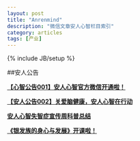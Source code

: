 ```yaml
---
layout: post
title: "Anrenmind"
description: "微信文章安人心智栏目索引"
category: articles
tags: [产业]
---
```

{% include JB/setup %}

##安人公告

[**【心智公告001】安人心智官方微信开通啦！**](http://mp.weixin.qq.com/s?__biz=MzA3Mjk0MTcyNg==&mid=200666561&idx=1&sn=cbb5dab4fc341643c940abd0358d039c#rd)

[**【安人公告002】关爱脑健康，安人心智在行动**](http://mp.weixin.qq.com/s?__biz=MzA3Mjk0MTcyNg==&mid=200803707&idx=2&sn=84070be0a4777eac60dd2930244f6e8f#rd)

[**安人心智失智症宣传周科普总结**](http://mp.weixin.qq.com/s?__biz=MzA3Mjk0MTcyNg==&mid=200803707&idx=3&sn=be2e6643119a5724ab6c0747b36e369e#rd)

[**《银发族的身心与发展》开课啦！**](http://mp.weixin.qq.com/s?__biz=MzA3Mjk0MTcyNg==&mid=200869891&idx=1&sn=ae002035b19ec9a56d702d822feb80f6#rd)